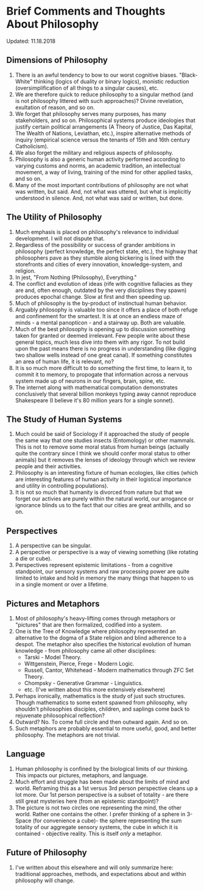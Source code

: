 # Brief Comments and Thoughts About Philosophy

Updated: 11.18.2018

## Dimensions of Philosophy

1. There is an awful tendency to bow to our worst cognitive biases. "Black-White" thinking (logics of duality or binary logics), monistic reduction (oversimplification of all things to a singular causes), etc.
1. We are therefore quick to reduce philosophy to a singular method (and is not philosophy littered with such approaches)? Divine revelation, exultation of reason, and so on.
1. We forget that philosophy serves many purposes, has many stakeholders, and so on. Philosophical systems produce ideologies that justify certain political arrangements (A Theory of Justice, Das Kapital, The Wealth of Nations, Leviathan, etc.), inspire alternative methods of inquiry (empirical science versus the tenants of 15th and 16th century Catholicism).
1. We also forget the military and religious aspects of philosophy.
1. Philosophy is also a generic human activity performed according to varying customs and norms, an academic tradition, an intellectual movement, a way of living, training of the mind for other applied tasks, and so on.
1. Many of the most important contributions of philosophy are not what was written, but said. And, not what was uttered, but what is implicitly understood in silence. And, not what was said or written, but done.

## The Utility of Philosophy

1. Much emphasis is placed on philosophy's relevance to individual development. I will not dispute that. 
1. Regardless of the possibility or success of grander ambitions in philosophy (perfect knowledge, the perfect state, etc.), the highway that philosophers pave as they stumble along bickering is lined with the storefronts and cities of every innovation, knowledge-system, and religion.
1. In jest, "From Nothing (Philosophy), Everything."
1. The conflict and evolution of ideas (rife with cognitive fallacies as they are and, often enough, outdated by the very disciplines they spawn) produces epochal change. Slow at first and then speeding up.
1. Much of philosophy is the by-product of instinctual human behavior.
1. Arguably philosophy is valuable too since it offers a place of both refuge and confinement for the smartest. It is at once an endless maze of minds - a mental panopticon - and a stairway up. Both are valuable.
1. Much of the best philosophy is opening up to discussion something taken for granted or deemed irrelevant. Few people write about these general topics, much less dive into them with any rigor. To not build upon the past means there is no progress in understanding (like digging two shallow wells instead of one great canal). If something constitutes an area of human life, it is relevant, no?
1. It is so much more difficult to do something the first time, to learn it, to commit it to memory, to propogate that information across a nervous system made up of neurons in our fingers, brain, spine, etc. 
1. The internet along with mathematical computation demonstrates conclusively that several billion monkeys typing away cannot reproduce Shakespeare (I believe it's 80 million years for a single sonnet).

## The Study of Human Systems

1. Much could be said of Sociology if it approached the study of people the same way that one studies insects (Entomology) or other mammals. This is not to remove some moral status from human beings (actually quite the contrary since I think we should confer moral status to other animals) but it removes the lenses of ideology through which we review people and their activities.
1. Philosophy is an interesting fixture of human ecologies, like cities (which are interesting features of human activity in their logistical importance and utility in controlling populations).
1. It is not so much that humanity is divorced from nature but that we forget our activies are purely within the natural world, our arrogance or ignorance blinds us to the fact that our cities are great anthills, and so on.

## Perspectives

1. A perspective can be singular.
1. A perspective or perspective is a way of viewing something (like rotating a die or cube).
1. Perspectives represent epistemic limitations - from a cognitive standpoint, our sensory systems and raw processing power are quite limited to intake and hold in memory the many things that happen to us in a single moment or over a lifetime.

## Pictures and Metaphors

1. Most of philosophy's heavy-lifting comes through metaphors or "pictures" that are then formalized, codified into a system.
1. One is the Tree of Knowledge where philosophy represented an alternative to the dogma of a State religion and blind adherence to a despot. The metaphor also specifies the historical evolution of human knowledge - from philosophy came all other disciplines:
    * Tarski - Model Theory.  
    * Wittgenstein, Pierce, Frege - Modern Logic.
    * Russell, Cantor, Whitehead - Modern mathematics through ZFC Set Theory.
    * Chompsky - Generative Grammar - Linguistics.
    * etc. (I've written about this more extensively elsewhere)
1. Perhaps ironically, mathematics is the study of just such structures. Though mathematics to some extent spawned from philosophy, why shouldn't philosophies disciples, children, and saplings come back to rejuvenate philosophical reflection? 
1. Outward? No. To come full circle and then outward again. And so on.
1. Such metaphors are probably essential to more useful, good, and better philosophy. The metaphors are not trivial.

## Language

1. Human philosophy is confined by the biological limits of our thinking. This impacts our pictures, metaphors, and language.
1. Much effort and struggle has been made about the limits of mind and world. Reframing this as a 1st versus 3rd person perspective cleans up a lot more. Our 1st person perspective is a subset of totality - are there still great mysteries here (from an epistemic standpoint)? 
1. The picture is not two circles one representing the mind, the other world. Rather one contains the other. I prefer thinking of a sphere in 3-Space (for convenience a cube)- the sphere representing the sum totality of our aggregate sensory systems, the cube in which it is contained - objective reality. This is itself *only* a metaphor.

## Future of Philosophy

1. I've written about this elsewhere and will only summarize here: traditional approaches, methods, and expectations about and within philosophy will change.